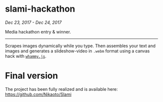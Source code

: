 # slami-hackathon
*Dec 23, 2017 - Dec 24, 2017*

Media hackathon entry & winner.

---

Scrapes images dynamically while you type. Then assembles your text and images and generates a 
slideshow-video in `.webm` format using a canvas hack with 
[`whammy.js`](https://github.com/antimatter15/whammy).


# Final version
The project has been fully realized and is available here: https://github.com/Nikaoto/Slami